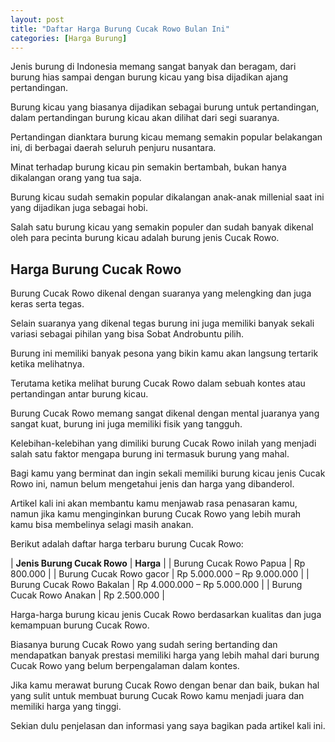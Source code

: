 ```yaml
---
layout: post
title: "Daftar Harga Burung Cucak Rowo Bulan Ini"
categories: [Harga Burung]
---
```


Jenis burung di Indonesia memang sangat banyak dan beragam, dari burung hias sampai dengan burung kicau yang bisa dijadikan ajang pertandingan.

Burung kicau yang biasanya dijadikan sebagai burung untuk pertandingan, dalam pertandingan burung kicau akan dilihat dari segi suaranya.

Pertandingan dianktara burung kicau memang semakin popular belakangan ini, di berbagai daerah seluruh penjuru nusantara.

Minat terhadap burung kicau pin semakin bertambah, bukan hanya dikalangan orang yang tua saja.

Burung kicau sudah semakin popular dikalangan anak-anak millenial saat ini yang dijadikan juga sebagai hobi.

Salah satu burung kicau yang semakin populer dan sudah banyak dikenal oleh para pecinta burung kicau adalah burung jenis Cucak Rowo.

## Harga Burung Cucak Rowo

Burung Cucak Rowo dikenal dengan suaranya yang melengking dan juga keras serta tegas.

Selain suaranya yang dikenal tegas burung ini juga memiliki banyak sekali variasi sebagai pihilan yang bisa Sobat Androbuntu pilih.

Burung ini memiliki banyak pesona yang bikin kamu akan langsung tertarik ketika melihatnya.

Terutama ketika melihat burung Cucak Rowo dalam sebuah kontes atau pertandingan antar burung kicau.

Burung Cucak Rowo memang sangat dikenal dengan mental juaranya yang sangat kuat, burung ini juga memiliki fisik yang tangguh.

Kelebihan-kelebihan yang dimiliki burung Cucak Rowo inilah yang menjadi salah satu faktor mengapa burung ini termasuk burung yang mahal.

Bagi kamu yang berminat dan ingin sekali memiliki burung kicau jenis Cucak Rowo ini, namun belum mengetahui jenis dan harga yang dibanderol.

Artikel kali ini akan membantu kamu menjawab rasa penasaran kamu, namun jika kamu menginginkan burung Cucak Rowo yang lebih murah kamu bisa membelinya selagi masih anakan.

Berikut adalah daftar harga terbaru burung Cucak Rowo:

| **Jenis Burung Cucak Rowo** | 	**Harga** |
| Burung Cucak Rowo Papua | Rp 800.000 |
| Burung Cucak Rowo gacor |	Rp 5.000.000 – Rp 9.000.000 |
| Burung Cucak Rowo Bakalan | Rp 4.000.000 – Rp 5.000.000 |
| Burung Cucak Rowo Anakan	| Rp 2.500.000 |

Harga-harga burung kicau jenis Cucak Rowo berdasarkan kualitas dan juga kemampuan burung Cucak Rowo.

Biasanya burung Cucak Rowo yang sudah sering bertanding dan mendapatkan banyak prestasi memiliki harga yang lebih mahal dari burung Cucak Rowo yang belum berpengalaman dalam kontes.

Jika kamu merawat burung Cucak Rowo dengan benar dan baik, bukan hal yang sulit untuk membuat burung Cucak Rowo kamu menjadi juara dan memiliki harga yang tinggi.

Sekian dulu penjelasan dan informasi yang saya bagikan pada artikel kali ini.
